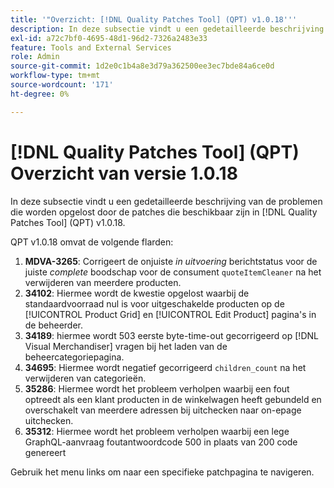 ```yaml
---
title: '"Overzicht: [!DNL Quality Patches Tool] (QPT) v1.0.18'''
description: In deze subsectie vindt u een gedetailleerde beschrijving van de problemen die worden opgelost door de patches die beschikbaar zijn in [!DNL Quality Patches Tool] (QPT) v1.0.18.
exl-id: a72c7bf0-4695-48d1-96d2-7326a2483e33
feature: Tools and External Services
role: Admin
source-git-commit: 1d2e0c1b4a8e3d79a362500ee3ec7bde84a6ce0d
workflow-type: tm+mt
source-wordcount: '171'
ht-degree: 0%

---
```


# [!DNL Quality Patches Tool] (QPT) Overzicht van versie 1.0.18

In deze subsectie vindt u een gedetailleerde beschrijving van de problemen die worden opgelost door de patches die beschikbaar zijn in [!DNL Quality Patches Tool] (QPT) v1.0.18.

QPT v1.0.18 omvat de volgende flarden:

1. **MDVA-3265**: Corrigeert de onjuiste *in uitvoering* berichtstatus voor de juiste *complete* boodschap voor de consument `quoteItemCleaner` na het verwijderen van meerdere producten.
1. **34102**: Hiermee wordt de kwestie opgelost waarbij de standaardvoorraad nul is voor uitgeschakelde producten op de [!UICONTROL Product Grid] en [!UICONTROL Edit Product] pagina&#39;s in de beheerder.
1. **34189**: hiermee wordt 503 eerste byte-time-out gecorrigeerd op [!DNL Visual Merchandiser] vragen bij het laden van de beheercategoriepagina.
1. **34695**: Hiermee wordt negatief gecorrigeerd `children_count` na het verwijderen van categorieën.
1. **35286**: Hiermee wordt het probleem verholpen waarbij een fout optreedt als een klant producten in de winkelwagen heeft gebundeld en overschakelt van meerdere adressen bij uitchecken naar on-epage uitchecken.
1. **35312**: Hiermee wordt het probleem verholpen waarbij een lege GraphQL-aanvraag foutantwoordcode 500 in plaats van 200 code genereert

Gebruik het menu links om naar een specifieke patchpagina te navigeren.
